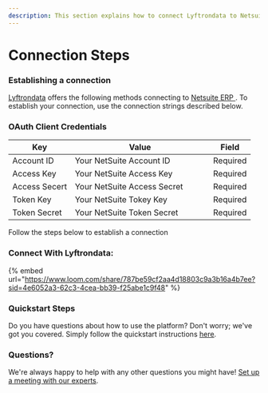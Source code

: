```yaml
---
description: This section explains how to connect Lyftrondata to Netsuite Erp.
---
```


# Connection Steps

### Establishing a connection

[Lyftrondata](https://www.lyftrondata.com) offers the following methods connecting to [Netsuite ERP ](https://www.lyftrondata.com/integration/finance-analytics/netsuite-erp/). To establish your connection, use the connection strings described below.

### OAuth Client Credentials

<table><thead><tr><th>Key</th><th width="261.3333333333333">Value</th><th>Field</th></tr></thead><tbody><tr><td>Account ID</td><td>Your NetSuite Account ID</td><td>Required</td></tr><tr><td>Access Key</td><td>Your NetSuite Access Key</td><td>Required</td></tr><tr><td>Access Secert</td><td>Your NetSuite Access Secret</td><td>Required</td></tr><tr><td>Token Key</td><td>Your NetSuite Tokey Key</td><td>Required</td></tr><tr><td>Token Secret</td><td>Your NetSuite Token Secret</td><td>Required</td></tr></tbody></table>

Follow the steps below to establish a connection

### **Connect With Lyftrondata:**

{% embed url="https://www.loom.com/share/787be59cf2aa4d18803c9a3b16a4b7ee?sid=4e6052a3-62c3-4cea-bb39-f25abe1c9f48" %}

### Quickstart Steps

Do you have questions about how to use the platform? Don't worry; we've got you covered. Simply follow the quickstart instructions [here](./).

### Questions? <a href="#questions" id="questions"></a>

We're always happy to help with any other questions you might have! [Set up a meeting with our experts](https://www.lyftrondata.com/book-a-meeting/).
